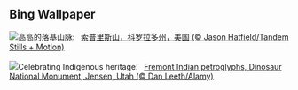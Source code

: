 ## Bing Wallpaper
![](https://www.bing.com/th?id=OHR.SoprisSunrise_ZH-CN5935701155_UHD.jpg&w=1000)高高的落基山脉:&nbsp;&ensp;[索普里斯山，科罗拉多州，美国 (© Jason Hatfield/Tandem Stills + Motion)](https://www.bing.com/th?id=OHR.SoprisSunrise_ZH-CN5935701155_UHD.jpg)
<br><br/>
![](https://www.bing.com/th?id=OHR.FremontPetroglyph_EN-US9601526664_UHD.jpg&w=1000)Celebrating Indigenous heritage:&nbsp;&ensp;[Fremont Indian petroglyphs, Dinosaur National Monument, Jensen, Utah (© Dan Leeth/Alamy)](https://www.bing.com/th?id=OHR.FremontPetroglyph_EN-US9601526664_UHD.jpg)
<br><br/>

